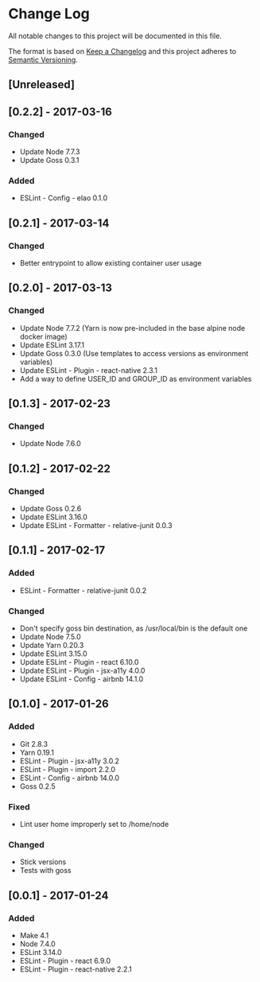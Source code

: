 # Change Log
All notable changes to this project will be documented in this file.

The format is based on [Keep a Changelog](http://keepachangelog.com/)
and this project adheres to [Semantic Versioning](http://semver.org/).

## [Unreleased]

## [0.2.2] - 2017-03-16
### Changed
- Update Node 7.7.3
- Update Goss 0.3.1

### Added
- ESLint - Config - elao 0.1.0

## [0.2.1] - 2017-03-14
### Changed
-  Better entrypoint to allow existing container user usage

## [0.2.0] - 2017-03-13
### Changed
- Update Node 7.7.2 (Yarn is now pre-included in the base alpine node docker image)
- Update ESLint 3.17.1
- Update Goss 0.3.0 (Use templates to access versions as environment variables)
- Update ESLint - Plugin - react-native 2.3.1
- Add a way to define USER_ID and GROUP_ID as environment variables

## [0.1.3] - 2017-02-23
### Changed
- Update Node 7.6.0

## [0.1.2] - 2017-02-22
### Changed
- Update Goss 0.2.6
- Update ESLint 3.16.0
- Update ESLint - Formatter - relative-junit 0.0.3

## [0.1.1] - 2017-02-17
### Added
- ESLint - Formatter - relative-junit 0.0.2

### Changed
- Don't specify goss bin destination, as /usr/local/bin is the default one
- Update Node 7.5.0
- Update Yarn 0.20.3
- Update ESLint 3.15.0
- Update ESLint - Plugin - react 6.10.0
- Update ESLint - Plugin - jsx-a11y 4.0.0
- Update ESLint - Config - airbnb 14.1.0

## [0.1.0] - 2017-01-26
### Added
- Git 2.8.3
- Yarn 0.19.1
- ESLint - Plugin - jsx-a11y 3.0.2
- ESLint - Plugin - import 2.2.0
- ESLint - Config - airbnb 14.0.0
- Goss 0.2.5

### Fixed
- Lint user home improperly set to /home/node

### Changed
- Stick versions
- Tests with goss

## [0.0.1] - 2017-01-24
### Added
- Make 4.1
- Node 7.4.0
- ESLint 3.14.0
- ESLint - Plugin - react 6.9.0
- ESLint - Plugin - react-native 2.2.1
